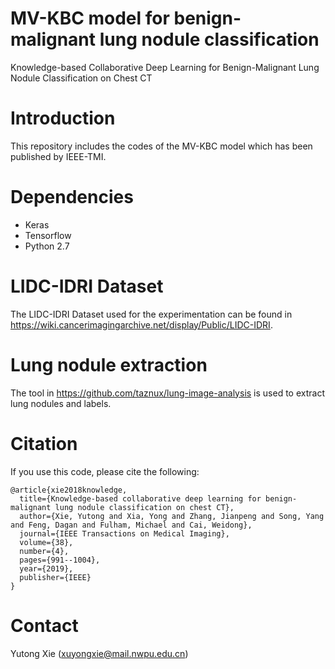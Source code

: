 # MV-KBC model for benign-malignant lung nodule classification
Knowledge-based Collaborative Deep Learning for Benign-Malignant Lung Nodule Classification on Chest CT

# Introduction
This repository includes the codes of the MV-KBC model which has been published by IEEE-TMI.

# Dependencies
* Keras
* Tensorflow
* Python 2.7

#  LIDC-IDRI Dataset
The LIDC-IDRI Dataset used for the experimentation can be found in https://wiki.cancerimagingarchive.net/display/Public/LIDC-IDRI.

# Lung nodule extraction
The tool in https://github.com/taznux/lung-image-analysis is used to extract lung nodules and labels.

# Citation
If you use this code, please cite the following:

```
@article{xie2018knowledge,
  title={Knowledge-based collaborative deep learning for benign-malignant lung nodule classification on chest CT},
  author={Xie, Yutong and Xia, Yong and Zhang, Jianpeng and Song, Yang and Feng, Dagan and Fulham, Michael and Cai, Weidong},
  journal={IEEE Transactions on Medical Imaging},
  volume={38},
  number={4},
  pages={991--1004},
  year={2019},
  publisher={IEEE}
}
```

# Contact
Yutong Xie (xuyongxie@mail.nwpu.edu.cn)
